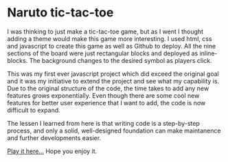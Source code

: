 # Naruto tic-tac-toe

I was thinking to just make a tic-tac-toe game, but as I went I thought adding a theme would make this game more interesting.
I used html, css and javascript to create this game as well as Github to deploy.
All the nine sections of the board were just rectangular blocks and deployed as inline-blocks. 
The background changes to the desired symbol as players click.

This was my first ever javascript project which did exceed the original goal and it was my initiative to extend the project and see what my capability is. Due to the original structure of the code, the time takes to add any new features grows exponentially. Even though there are some cool new features for better user experience that I want to add, the code is now difficult to expand.

The lessen I learned from here is that writing code is a step-by-step process, and only a solid, well-designed foundation can make maintanence and further developments easier.

<a href="https://cprobbie23.github.io/tic-tac-toe-game/">Play it here...</a> Hope you enjoy it.
